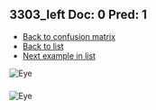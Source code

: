 ## 3303_left Doc: 0 Pred: 1
- [Back to confusion matrix](https://github.com/juliandewit/kaggle_retinopathy/blob/master/matrix.md)
- [Back to list](https://github.com/juliandewit/kaggle_retinopathy/blob/master/lists/01/list.md)
- [Next example in list](https://github.com/juliandewit/kaggle_retinopathy/blob/master/lists/01/33/33031_left.md)

![Eye](https://retinopaty.blob.core.windows.net/size1024/3303_left_0.jpeg)

### 

![Eye]()
